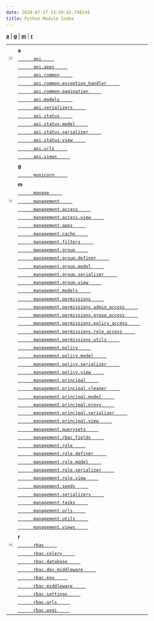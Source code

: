 ```yaml
---
date: 2020-07-27 13:50:42.748194
title: Python Module Index
---
```


<div class="modindex-jumpbox">

[**a**](#cap-a) | [**g**](#cap-g) | [**m**](#cap-m) | [**r**](#cap-r)

</div>

<table>
<tbody>
<tr class="odd">
<td></td>
<td></td>
<td></td>
</tr>
<tr class="even">
<td></td>
<td><strong>a</strong></td>
<td></td>
</tr>
<tr class="odd">
<td><img src="_static/minus.png" id="toggle-1" class="toggler" alt="-" /></td>
<td><a href="../rbac/api/#module-api"><code class="xref">      api     </code></a></td>
<td><em></em></td>
</tr>
<tr class="even">
<td></td>
<td><a href="../rbac/api/#module-api.apps"><code class="xref">      api.apps     </code></a></td>
<td><em></em></td>
</tr>
<tr class="odd">
<td></td>
<td><a href="../rbac/api.common/#module-api.common"><code class="xref">      api.common     </code></a></td>
<td><em></em></td>
</tr>
<tr class="even">
<td></td>
<td><a href="../rbac/api.common/#module-api.common.exception_handler"><code class="xref">      api.common.exception_handler     </code></a></td>
<td><em></em></td>
</tr>
<tr class="odd">
<td></td>
<td><a href="../rbac/api.common/#module-api.common.pagination"><code class="xref">      api.common.pagination     </code></a></td>
<td><em></em></td>
</tr>
<tr class="even">
<td></td>
<td><a href="../rbac/api/#module-api.models"><code class="xref">      api.models     </code></a></td>
<td><em></em></td>
</tr>
<tr class="odd">
<td></td>
<td><a href="../rbac/api/#module-api.serializers"><code class="xref">      api.serializers     </code></a></td>
<td><em></em></td>
</tr>
<tr class="even">
<td></td>
<td><a href="../rbac/api.status/#module-api.status"><code class="xref">      api.status     </code></a></td>
<td><em></em></td>
</tr>
<tr class="odd">
<td></td>
<td><a href="../rbac/api.status/#module-api.status.model"><code class="xref">      api.status.model     </code></a></td>
<td><em></em></td>
</tr>
<tr class="even">
<td></td>
<td><a href="../rbac/api.status/#module-api.status.serializer"><code class="xref">      api.status.serializer     </code></a></td>
<td><em></em></td>
</tr>
<tr class="odd">
<td></td>
<td><a href="../rbac/api.status/#module-api.status.view"><code class="xref">      api.status.view     </code></a></td>
<td><em></em></td>
</tr>
<tr class="even">
<td></td>
<td><a href="../rbac/api/#module-api.urls"><code class="xref">      api.urls     </code></a></td>
<td><em></em></td>
</tr>
<tr class="odd">
<td></td>
<td><a href="../rbac/api/#module-api.views"><code class="xref">      api.views     </code></a></td>
<td><em></em></td>
</tr>
<tr class="even">
<td></td>
<td></td>
<td></td>
</tr>
<tr class="odd">
<td></td>
<td><strong>g</strong></td>
<td></td>
</tr>
<tr class="even">
<td></td>
<td><a href="../rbac/gunicorn/#module-gunicorn"><code class="xref">      gunicorn     </code></a></td>
<td><em></em></td>
</tr>
<tr class="odd">
<td></td>
<td></td>
<td></td>
</tr>
<tr class="even">
<td></td>
<td><strong>m</strong></td>
<td></td>
</tr>
<tr class="odd">
<td></td>
<td><a href="../rbac/manage/#module-manage"><code class="xref">      manage     </code></a></td>
<td><em></em></td>
</tr>
<tr class="even">
<td><img src="_static/minus.png" id="toggle-2" class="toggler" alt="-" /></td>
<td><a href="../rbac/management/#module-management"><code class="xref">      management     </code></a></td>
<td><em></em></td>
</tr>
<tr class="odd">
<td></td>
<td><a href="../rbac/management.access/#module-management.access"><code class="xref">      management.access     </code></a></td>
<td><em></em></td>
</tr>
<tr class="even">
<td></td>
<td><a href="../rbac/management.access/#module-management.access.view"><code class="xref">      management.access.view     </code></a></td>
<td><em></em></td>
</tr>
<tr class="odd">
<td></td>
<td><a href="../rbac/management/#module-management.apps"><code class="xref">      management.apps     </code></a></td>
<td><em></em></td>
</tr>
<tr class="even">
<td></td>
<td><a href="../rbac/management/#module-management.cache"><code class="xref">      management.cache     </code></a></td>
<td><em></em></td>
</tr>
<tr class="odd">
<td></td>
<td><a href="../rbac/management/#module-management.filters"><code class="xref">      management.filters     </code></a></td>
<td><em></em></td>
</tr>
<tr class="even">
<td></td>
<td><a href="../rbac/management.group/#module-management.group"><code class="xref">      management.group     </code></a></td>
<td><em></em></td>
</tr>
<tr class="odd">
<td></td>
<td><a href="../rbac/management.group/#module-management.group.definer"><code class="xref">      management.group.definer     </code></a></td>
<td><em></em></td>
</tr>
<tr class="even">
<td></td>
<td><a href="../rbac/management.group/#module-management.group.model"><code class="xref">      management.group.model     </code></a></td>
<td><em></em></td>
</tr>
<tr class="odd">
<td></td>
<td><a href="../rbac/management.group/#module-management.group.serializer"><code class="xref">      management.group.serializer     </code></a></td>
<td><em></em></td>
</tr>
<tr class="even">
<td></td>
<td><a href="../rbac/management.group/#module-management.group.view"><code class="xref">      management.group.view     </code></a></td>
<td><em></em></td>
</tr>
<tr class="odd">
<td></td>
<td><a href="../rbac/management/#module-management.models"><code class="xref">      management.models     </code></a></td>
<td><em></em></td>
</tr>
<tr class="even">
<td></td>
<td><a href="../rbac/management.permissions/#module-management.permissions"><code class="xref">      management.permissions     </code></a></td>
<td><em></em></td>
</tr>
<tr class="odd">
<td></td>
<td><a href="../rbac/management.permissions/#module-management.permissions.admin_access"><code class="xref">      management.permissions.admin_access     </code></a></td>
<td><em></em></td>
</tr>
<tr class="even">
<td></td>
<td><a href="../rbac/management.permissions/#module-management.permissions.group_access"><code class="xref">      management.permissions.group_access     </code></a></td>
<td><em></em></td>
</tr>
<tr class="odd">
<td></td>
<td><a href="../rbac/management.permissions/#module-management.permissions.policy_access"><code class="xref">      management.permissions.policy_access     </code></a></td>
<td><em></em></td>
</tr>
<tr class="even">
<td></td>
<td><a href="../rbac/management.permissions/#module-management.permissions.role_access"><code class="xref">      management.permissions.role_access     </code></a></td>
<td><em></em></td>
</tr>
<tr class="odd">
<td></td>
<td><a href="../rbac/management.permissions/#module-management.permissions.utils"><code class="xref">      management.permissions.utils     </code></a></td>
<td><em></em></td>
</tr>
<tr class="even">
<td></td>
<td><a href="../rbac/management.policy/#module-management.policy"><code class="xref">      management.policy     </code></a></td>
<td><em></em></td>
</tr>
<tr class="odd">
<td></td>
<td><a href="../rbac/management.policy/#module-management.policy.model"><code class="xref">      management.policy.model     </code></a></td>
<td><em></em></td>
</tr>
<tr class="even">
<td></td>
<td><a href="../rbac/management.policy/#module-management.policy.serializer"><code class="xref">      management.policy.serializer     </code></a></td>
<td><em></em></td>
</tr>
<tr class="odd">
<td></td>
<td><a href="../rbac/management.policy/#module-management.policy.view"><code class="xref">      management.policy.view     </code></a></td>
<td><em></em></td>
</tr>
<tr class="even">
<td></td>
<td><a href="../rbac/management.principal/#module-management.principal"><code class="xref">      management.principal     </code></a></td>
<td><em></em></td>
</tr>
<tr class="odd">
<td></td>
<td><a href="../rbac/management.principal/#module-management.principal.cleaner"><code class="xref">      management.principal.cleaner     </code></a></td>
<td><em></em></td>
</tr>
<tr class="even">
<td></td>
<td><a href="../rbac/management.principal/#module-management.principal.model"><code class="xref">      management.principal.model     </code></a></td>
<td><em></em></td>
</tr>
<tr class="odd">
<td></td>
<td><a href="../rbac/management.principal/#module-management.principal.proxy"><code class="xref">      management.principal.proxy     </code></a></td>
<td><em></em></td>
</tr>
<tr class="even">
<td></td>
<td><a href="../rbac/management.principal/#module-management.principal.serializer"><code class="xref">      management.principal.serializer     </code></a></td>
<td><em></em></td>
</tr>
<tr class="odd">
<td></td>
<td><a href="../rbac/management.principal/#module-management.principal.view"><code class="xref">      management.principal.view     </code></a></td>
<td><em></em></td>
</tr>
<tr class="even">
<td></td>
<td><a href="../rbac/management/#module-management.querysets"><code class="xref">      management.querysets     </code></a></td>
<td><em></em></td>
</tr>
<tr class="odd">
<td></td>
<td><a href="../rbac/management/#module-management.rbac_fields"><code class="xref">      management.rbac_fields     </code></a></td>
<td><em></em></td>
</tr>
<tr class="even">
<td></td>
<td><a href="../rbac/management.role/#module-management.role"><code class="xref">      management.role     </code></a></td>
<td><em></em></td>
</tr>
<tr class="odd">
<td></td>
<td><a href="../rbac/management.role/#module-management.role.definer"><code class="xref">      management.role.definer     </code></a></td>
<td><em></em></td>
</tr>
<tr class="even">
<td></td>
<td><a href="../rbac/management.role/#module-management.role.model"><code class="xref">      management.role.model     </code></a></td>
<td><em></em></td>
</tr>
<tr class="odd">
<td></td>
<td><a href="../rbac/management.role/#module-management.role.serializer"><code class="xref">      management.role.serializer     </code></a></td>
<td><em></em></td>
</tr>
<tr class="even">
<td></td>
<td><a href="../rbac/management.role/#module-management.role.view"><code class="xref">      management.role.view     </code></a></td>
<td><em></em></td>
</tr>
<tr class="odd">
<td></td>
<td><a href="../rbac/management/#module-management.seeds"><code class="xref">      management.seeds     </code></a></td>
<td><em></em></td>
</tr>
<tr class="even">
<td></td>
<td><a href="../rbac/management/#module-management.serializers"><code class="xref">      management.serializers     </code></a></td>
<td><em></em></td>
</tr>
<tr class="odd">
<td></td>
<td><a href="../rbac/management/#module-management.tasks"><code class="xref">      management.tasks     </code></a></td>
<td><em></em></td>
</tr>
<tr class="even">
<td></td>
<td><a href="../rbac/management/#module-management.urls"><code class="xref">      management.urls     </code></a></td>
<td><em></em></td>
</tr>
<tr class="odd">
<td></td>
<td><a href="../rbac/management/#module-management.utils"><code class="xref">      management.utils     </code></a></td>
<td><em></em></td>
</tr>
<tr class="even">
<td></td>
<td><a href="../rbac/management/#module-management.views"><code class="xref">      management.views     </code></a></td>
<td><em></em></td>
</tr>
<tr class="odd">
<td></td>
<td></td>
<td></td>
</tr>
<tr class="even">
<td></td>
<td><strong>r</strong></td>
<td></td>
</tr>
<tr class="odd">
<td><img src="_static/minus.png" id="toggle-3" class="toggler" alt="-" /></td>
<td><a href="../rbac/rbac/#module-rbac"><code class="xref">      rbac     </code></a></td>
<td><em></em></td>
</tr>
<tr class="even">
<td></td>
<td><a href="../rbac/rbac/#module-rbac.celery"><code class="xref">      rbac.celery     </code></a></td>
<td><em></em></td>
</tr>
<tr class="odd">
<td></td>
<td><a href="../rbac/rbac/#module-rbac.database"><code class="xref">      rbac.database     </code></a></td>
<td><em></em></td>
</tr>
<tr class="even">
<td></td>
<td><a href="../rbac/rbac/#module-rbac.dev_middleware"><code class="xref">      rbac.dev_middleware     </code></a></td>
<td><em></em></td>
</tr>
<tr class="odd">
<td></td>
<td><a href="../rbac/rbac/#module-rbac.env"><code class="xref">      rbac.env     </code></a></td>
<td><em></em></td>
</tr>
<tr class="even">
<td></td>
<td><a href="../rbac/rbac/#module-rbac.middleware"><code class="xref">      rbac.middleware     </code></a></td>
<td><em></em></td>
</tr>
<tr class="odd">
<td></td>
<td><a href="../rbac/rbac/#module-rbac.settings"><code class="xref">      rbac.settings     </code></a></td>
<td><em></em></td>
</tr>
<tr class="even">
<td></td>
<td><a href="../rbac/rbac/#module-rbac.urls"><code class="xref">      rbac.urls     </code></a></td>
<td><em></em></td>
</tr>
<tr class="odd">
<td></td>
<td><a href="../rbac/rbac/#module-rbac.wsgi"><code class="xref">      rbac.wsgi     </code></a></td>
<td><em></em></td>
</tr>
</tbody>
</table>